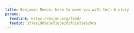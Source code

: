 ```yaml
---
title: Benjamin Reece, here to move you with tech & story
params:
  feedlink: https://bnjmn.org/feed/
  feedid: 337ea1dd9e3ef2e3e2d1f81631e62bca
---
```

